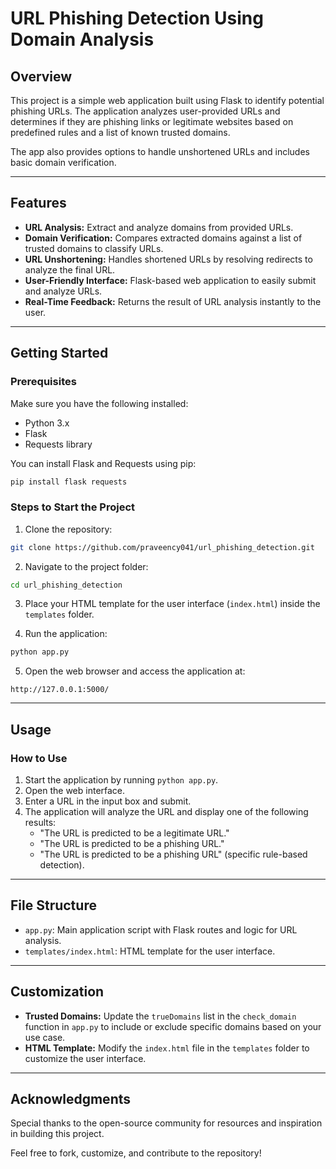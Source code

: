 # URL Phishing Detection Using Domain Analysis

## Overview

This project is a simple web application built using Flask to identify potential phishing URLs. The application analyzes user-provided URLs and determines if they are phishing links or legitimate websites based on predefined rules and a list of known trusted domains.

The app also provides options to handle unshortened URLs and includes basic domain verification.

---

## Features

- **URL Analysis:** Extract and analyze domains from provided URLs.
- **Domain Verification:** Compares extracted domains against a list of trusted domains to classify URLs.
- **URL Unshortening:** Handles shortened URLs by resolving redirects to analyze the final URL.
- **User-Friendly Interface:** Flask-based web application to easily submit and analyze URLs.
- **Real-Time Feedback:** Returns the result of URL analysis instantly to the user.

---

## Getting Started

### Prerequisites

Make sure you have the following installed:

- Python 3.x
- Flask
- Requests library

You can install Flask and Requests using pip:

```bash
pip install flask requests
```

### Steps to Start the Project

1. Clone the repository:

```bash
git clone https://github.com/praveency041/url_phishing_detection.git
```

2. Navigate to the project folder:

```bash
cd url_phishing_detection
```

3. Place your HTML template for the user interface (`index.html`) inside the `templates` folder.

4. Run the application:

```bash
python app.py
```

5. Open the web browser and access the application at:

```
http://127.0.0.1:5000/
```

---

## Usage

### How to Use

1. Start the application by running `python app.py`.
2. Open the web interface.
3. Enter a URL in the input box and submit.
4. The application will analyze the URL and display one of the following results:
   - "The URL is predicted to be a legitimate URL."
   - "The URL is predicted to be a phishing URL."
   - "The URL is predicted to be a phishing URL" (specific rule-based detection).

---

## File Structure

- `app.py`: Main application script with Flask routes and logic for URL analysis.
- `templates/index.html`: HTML template for the user interface.

---

## Customization

- **Trusted Domains:** Update the `trueDomains` list in the `check_domain` function in `app.py` to include or exclude specific domains based on your use case.
- **HTML Template:** Modify the `index.html` file in the `templates` folder to customize the user interface.

---

## Acknowledgments

Special thanks to the open-source community for resources and inspiration in building this project.

Feel free to fork, customize, and contribute to the repository!

